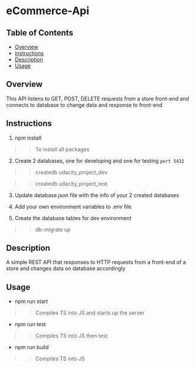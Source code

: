 # eCommerce-Api

## Table of Contents
* [Overview](#overview)
* [Instructions](#instructions)
* [Description](#description)
* [Usage](#usage)

## Overview
This API listens to GET, POST, DELETE requests from a store front-end and connects to database to change data and response to front-end 

## Instructions
1. npm install
>>To install all packages

2. Create 2 databases, one for developing and one for testing `port 5432`
>> createdb udacity_project_dev

>>createdb udacity_project_test

3. Update database.json file with the info of your 2 created databases

3. Add your own environment variables to .env file

4. Create the database tables for dev environment
>> db-migrate up


## Description
A simple REST API that responses to HTTP requests from a front-end of a store and changes data on database accordingly

## Usage 
* npm run start
>>Compiles TS into JS and starts up the server
* npm run test
>>Compiles TS into JS then test
* npm run build
>>Compiles TS into JS